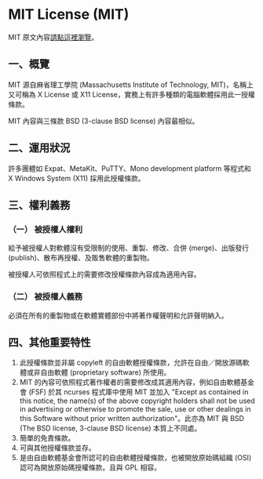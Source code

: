 # MIT License (MIT)

MIT 原文內容[請點這裡瀏覽](https://www.opensource.org/licenses/mit-license.php)。

## 一、概覽

MIT 源自麻省理工學院 (Massachusetts Institute of Technology, MIT)，名稱上又可稱為 X License 或 X11 License，實務上有許多種類的電腦軟體採用此一授權條款。

MIT 內容與三條款 BSD (3-clause BSD license) 內容最相似。

## 二、運用狀況

許多團體如 Expat、MetaKit、PuTTY、Mono development platform 等程式和 X Windows System (X11) 採用此授權條款。

## 三、權利義務

### （一） 被授權人權利

給予被授權人對軟體沒有受限制的使用、重製、修改、合併 (merge)、出版發行(publish)、散布再授權、及販售軟體的重製物。

被授權人可依照程式上的需要修改授權條款內容成為適用內容。

### （二） 被授權人義務

必須在所有的重製物或在軟體實體部份中將著作權聲明和允許聲明納入。

## 四、其他重要特性

1. 此授權條款並非屬 copyleft 的自由軟體授權條款，允許在自由／開放源碼軟體或非自由軟體 (proprietary software) 所使用。
2. MIT 的內容可依照程式著作權者的需要修改成其適用內容，例如自由軟體基金會 (FSF) 於其 ncurses 程式庫中使用 MIT 並加入 "Except as contained in this notice, the name(s) of the above copyright holders shall not be used in advertising or otherwise to promote the sale, use or other dealings in this Software without prior written authorization"。此亦為 MIT 與 BSD (The BSD license, 3-clause BSD license) 本質上不同處。
3. 簡單的免責條款。
4. 可與其他授權條款並存。
5. 是由自由軟體基金會所認可的自由軟體授權條款，也被開放原始碼組織 (OSI) 認可為開放原始碼授權條款。且與 GPL 相容。
